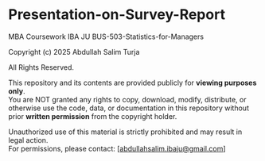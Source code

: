# Presentation-on-Survey-Report

MBA Coursework 
IBA JU
BUS-503-Statistics-for-Managers

Copyright (c) 2025 Abdullah Salim Turja 

All Rights Reserved.

This repository and its contents are provided publicly for **viewing purposes only**.  
You are NOT granted any rights to copy, download, modify, distribute, or otherwise use the code, data, or documentation in this repository without prior **written permission** from the copyright holder.  

Unauthorized use of this material is strictly prohibited and may result in legal action.  
For permissions, please contact: [abdullahsalim.ibaju@gmail.com]
